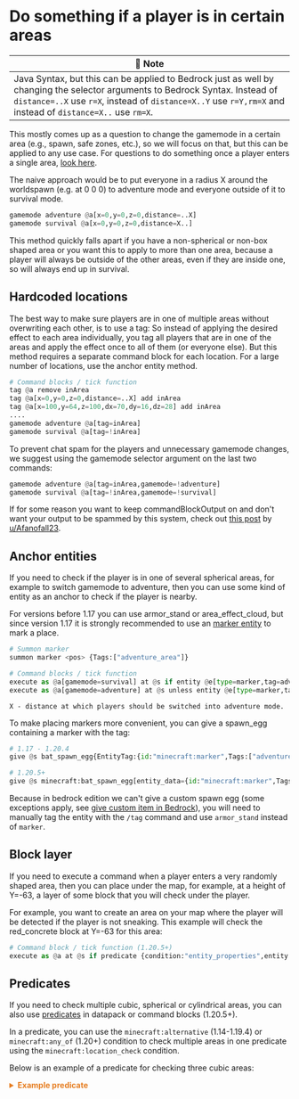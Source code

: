 # Do something if a player is in certain areas

| 📝 Note |
|---------|
|Java Syntax, but this can be applied to Bedrock just as well by changing the selector arguments to Bedrock Syntax. Instead of `distance=..X` use `r=X`, instead of `distance=X..Y` use `r=Y,rm=X` and instead of `distance=X..` use `rm=X`.|

This mostly comes up as a question to change the gamemode in a certain area (e.g., spawn, safe zones, etc.), so we will focus on that, but this can be applied to any use case. For questions to do something once a player enters a single area, [look here](/wiki/questions/runonce).

The naive approach would be to put everyone in a radius X around the worldspawn (e.g. at 0 0 0) to adventure mode and everyone outside of it to survival mode.

```py
gamemode adventure @a[x=0,y=0,z=0,distance=..X]
gamemode survival @a[x=0,y=0,z=0,distance=X..]
```

This method quickly falls apart if you have a non-spherical or non-box shaped area or you want this to apply to more than one area, because a player will always be outside of the other areas, even if they are inside one, so will always end up in survival.

## Hardcoded locations

The best way to make sure players are in one of multiple areas without overwriting each other, is to use a tag: So instead of applying the desired effect to each area individually, you tag all players that are in one of the areas and apply the effect once to all of them (or everyone else). But this method requires a separate command block for each location. For a large number of locations, use the anchor entity method.

```py
# Command blocks / tick function
tag @a remove inArea
tag @a[x=0,y=0,z=0,distance=..X] add inArea
tag @a[x=100,y=64,z=100,dx=70,dy=16,dz=28] add inArea
....
gamemode adventure @a[tag=inArea]
gamemode survival @a[tag=!inArea]
```

To prevent chat spam for the players and unnecessary gamemode changes, we suggest using the gamemode selector argument on the last two commands:

```py
gamemode adventure @a[tag=inArea,gamemode=!adventure]
gamemode survival @a[tag=!inArea,gamemode=!survival]
```

If for some reason you want to keep commandBlockOutput on and don't want your output to be spammed by this system, check out [this post](https://www.reddit.com/r/MinecraftCommands/comments/mw11xm/do_something_to_players_in_multiple_specific) by [u/Afanofall23](https://www.reddit.com/u/Afanofall23).

## Anchor entities

If you need to check if the player is in one of several spherical areas, for example to switch gamemode to adventure, then you can use some kind of entity as an anchor to check if the player is nearby.

For versions before 1.17 you can use armor_stand or area_effect_cloud, but since version 1.17 it is strongly recommended to use an [marker entity](https://minecraft.wiki/w/Marker) to mark a place.

```py
# Summon marker
summon marker <pos> {Tags:["adventure_area"]}

# Command blocks / tick function
execute as @a[gamemode=survival] at @s if entity @e[type=marker,tag=adventure_area,distance=..X,limit=1] run gamemode adventure
execute as @a[gamemode=adventure] at @s unless entity @e[type=marker,tag=adventure_area,distance=..X,limit=1] run gamemode survival
```

`X - distance at which players should be switched into adventure mode.`

To make placing markers more convenient, you can give a spawn_egg containing a marker with the tag:

```py
# 1.17 - 1.20.4
give @s bat_spawn_egg{EntityTag:{id:"minecraft:marker",Tags:["adventure_area"]},display:{Name:'{"text":"Adventure Area Marker","italic":false}'}}

# 1.20.5+
give @s minecraft:bat_spawn_egg[entity_data={id:"minecraft:marker",Tags:["adventure_area"]},item_name='"Adventure Area Marker"']
```

Because in bedrock edition we can't give a custom spawn egg (some exceptions apply, see [give custom item in Bedrock](wiki/questions/giveitembedrock)), you will need to manually tag the entity with the `/tag` command and use `armor_stand` instead of `marker`.
    
## Block layer

If you need to execute a command when a player enters a very randomly shaped area, then you can place under the map, for example, at a height of Y=-63, a layer of some block that you will check under the player.

For example, you want to create an area on your map where the player will be detected if the player is not sneaking. This example will check the red_concrete block at Y=-63 for this area:

```py
# Command block / tick function (1.20.5+)
execute as @a at @s if predicate {condition:"entity_properties",entity:"this",predicate:{flags:{is_sneaking:false}}} if block ~ -63 ~ minecraft:red_concrete run say You have been found!
```

## Predicates

If you need to check multiple cubic, spherical or cylindrical areas, you can also use [predicates](https://minecraft.wiki/w/Predicate) in datapack or command blocks (1.20.5+).

In a predicate, you can use the `minecraft:alternative` (1.14-1.19.4) or `minecraft:any_of` (1.20+) condition to check multiple areas in one predicate using the `minecraft:location_check` condition.

Below is an example of a predicate for checking three cubic areas:

<details>
  <summary style="color: #e67e22; font-weight: bold;">Example predicate</summary>

```json
{
  "condition": "minecraft:any_of",
  "terms": [
    {
      "condition": "minecraft:location_check",
      "predicate": {
        "position": {
          "x": {
            "min": 10,
            "max": 20
          },
          "y": {
            "min": 64,
            "max": 70
          },
          "z": {
            "min": 30,
            "max": 40
          }
        }
      }
    },
    {
      "condition": "minecraft:location_check",
      "predicate": {
        "position": {
          "x": {
            "min": 60,
            "max": 85
          },
          "y": {
            "min": -20,
            "max": 10
          },
          "z": {
            "min": 10,
            "max": 80
          }
        }
      }
    },
    {
      "condition": "minecraft:location_check",
      "predicate": {
        "position": {
          "x": {
            "min": -80,
            "max": -20
          },
          "y": {
            "min": 125,
            "max": 155
          },
          "z": {
            "min": 55,
            "max": 78
          }
        }
      }
    }
  ]
}
```
</details>